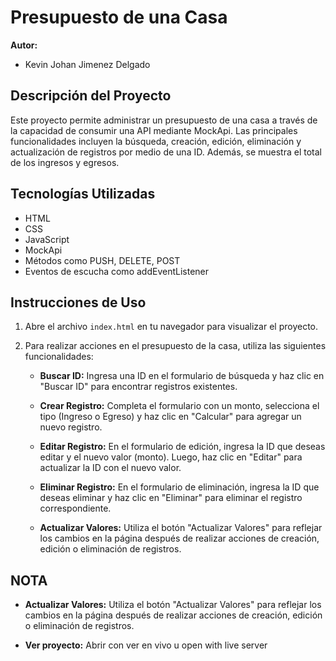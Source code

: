# Presupuesto de una Casa

**Autor:**

- Kevin Johan Jimenez Delgado

## Descripción del Proyecto

Este proyecto permite administrar un presupuesto de una casa a través de la capacidad de consumir una API mediante MockApi. Las principales funcionalidades incluyen la búsqueda, creación, edición, eliminación y actualización de registros por medio de una ID. Además, se muestra el total de los ingresos y egresos.

## Tecnologías Utilizadas

- HTML
- CSS
- JavaScript
- MockApi
- Métodos como PUSH, DELETE, POST
- Eventos de escucha como addEventListener

## Instrucciones de Uso

1. Abre el archivo `index.html` en tu navegador para visualizar el proyecto.

2. Para realizar acciones en el presupuesto de la casa, utiliza las siguientes funcionalidades:

   - **Buscar ID:** Ingresa una ID en el formulario de búsqueda y haz clic en "Buscar ID" para encontrar registros existentes.

   - **Crear Registro:** Completa el formulario con un monto, selecciona el tipo (Ingreso o Egreso) y haz clic en "Calcular" para agregar un nuevo registro.

   - **Editar Registro:** En el formulario de edición, ingresa la ID que deseas editar y el nuevo valor (monto). Luego, haz clic en "Editar" para actualizar la ID con el nuevo valor.

   - **Eliminar Registro:** En el formulario de eliminación, ingresa la ID que deseas eliminar y haz clic en "Eliminar" para eliminar el registro correspondiente.

   - **Actualizar Valores:** Utiliza el botón "Actualizar Valores" para reflejar los cambios en la página después de realizar acciones de creación, edición o eliminación de registros.

## NOTA

- **Actualizar Valores:** Utiliza el botón "Actualizar Valores" para reflejar los cambios en la página después de realizar acciones de creación, edición o eliminación de registros.

- **Ver proyecto:** Abrir con ver en vivo u open with live server
